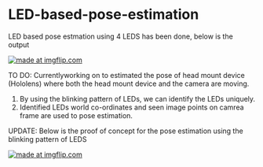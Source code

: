 # LED-based-pose-estimation

LED based pose estmation using 4 LEDS has been done, below is the output

<a href="https://imgflip.com/gif/27dn5j"><img src="https://i.imgflip.com/27dn5j.gif" title="made at imgflip.com"/></a>

TO DO:
Currentlyworking on to estimated the pose of head mount device (Hololens) where both the head mount device and the camera are moving. 
1. By using the blinking pattern of LEDs, we can identify the LEDs uniquely.
2. Identified LEDs world co-ordinates and seen image points on camrea frame are used to pose estimation.

UPDATE: Below is the proof of concept for the pose estimation using the blinking pattern of LEDS

<a href="https://imgflip.com/gif/2ca4je"><img src="https://i.imgflip.com/2ca4je.gif" title="made at imgflip.com"/></a>
